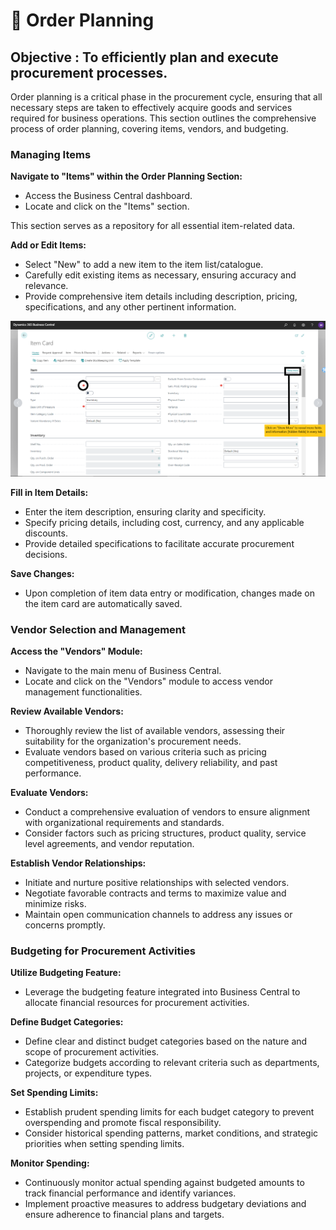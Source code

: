 #  🛒 Order Planning

<div class="order-planning-section">
    <h2 class="order-planning-intro-heading">Objective : To efficiently plan and execute procurement processes.</h2>
    <p>
    Order planning is a critical phase in the procurement cycle, ensuring that all necessary steps are taken to effectively acquire goods and services required for business operations. This section outlines the comprehensive process of order planning, covering items, vendors, and budgeting.
    </p>
</div>

### Managing Items

**Navigate to "Items" within the Order Planning Section:**

- Access the Business Central dashboard.
- Locate and click on the "Items" section.

<!-- ![Screenshot: Item Master Section](path/to/item_master_screenshot.png) *(Add screenshot here)* -->

This section serves as a repository for all essential item-related data.

**Add or Edit Items:**

- Select "New" to add a new item to the item list/catalogue.
- Carefully edit existing items as necessary, ensuring accuracy and relevance.
- Provide comprehensive item details including description, pricing, specifications, and any other pertinent information.

![alt text](../../static/img/items_card.png)

**Fill in Item Details:**

- Enter the item description, ensuring clarity and specificity.
- Specify pricing details, including cost, currency, and any applicable discounts.
- Provide detailed specifications to facilitate accurate procurement decisions.

**Save Changes:**

- Upon completion of item data entry or modification, changes made on the item card are automatically saved.

### Vendor Selection and Management

**Access the "Vendors" Module:**

- Navigate to the main menu of Business Central.
- Locate and click on the "Vendors" module to access vendor management functionalities.

<!-- ![Screenshot: Vendors Module](path/to/vendors_module_screenshot.png) *(Add screenshot here)* -->

**Review Available Vendors:**

- Thoroughly review the list of available vendors, assessing their suitability for the organization's procurement needs.
- Evaluate vendors based on various criteria such as pricing competitiveness, product quality, delivery reliability, and past performance.

**Evaluate Vendors:**

- Conduct a comprehensive evaluation of vendors to ensure alignment with organizational requirements and standards.
- Consider factors such as pricing structures, product quality, service level agreements, and vendor reputation.

**Establish Vendor Relationships:**

- Initiate and nurture positive relationships with selected vendors.
- Negotiate favorable contracts and terms to maximize value and minimize risks.
- Maintain open communication channels to address any issues or concerns promptly.

### Budgeting for Procurement Activities

**Utilize Budgeting Feature:**

- Leverage the budgeting feature integrated into Business Central to allocate financial resources for procurement activities.

<!-- ![Screenshot: Budgeting Feature](path/to/budgeting_feature_screenshot.png) *(Add screenshot here)* -->

**Define Budget Categories:**

- Define clear and distinct budget categories based on the nature and scope of procurement activities.
- Categorize budgets according to relevant criteria such as departments, projects, or expenditure types.

**Set Spending Limits:**

- Establish prudent spending limits for each budget category to prevent overspending and promote fiscal responsibility.
- Consider historical spending patterns, market conditions, and strategic priorities when setting spending limits.

**Monitor Spending:**

- Continuously monitor actual spending against budgeted amounts to track financial performance and identify variances.
- Implement proactive measures to address budgetary deviations and ensure adherence to financial plans and targets.
